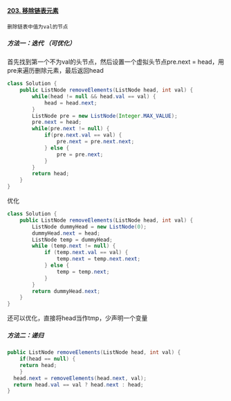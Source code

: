#### [203. 移除链表元素](https://leetcode.cn/problems/remove-linked-list-elements/)

```
删除链表中值为val的节点
```



##### 方法一：迭代 （可优化）

首先找到第一个不为val的头节点，然后设置一个虚拟头节点pre.next = head，用pre来遍历删除元素，最后返回head

```java
class Solution {
    public ListNode removeElements(ListNode head, int val) {
        while(head != null && head.val == val) {
            head = head.next;
        }
        ListNode pre = new ListNode(Integer.MAX_VALUE);
        pre.next = head;
        while(pre.next != null) {
            if(pre.next.val == val) {
                pre.next = pre.next.next;
            } else {
                pre = pre.next;
            }
        }
        return head;
    }
}
```

优化

```java
class Solution {
    public ListNode removeElements(ListNode head, int val) {
        ListNode dummyHead = new ListNode(0);
        dummyHead.next = head;
        ListNode temp = dummyHead;
        while (temp.next != null) {
            if (temp.next.val == val) {
                temp.next = temp.next.next;
            } else {
                temp = temp.next;
            }
        }
        return dummyHead.next;
    }
}
```

还可以优化，直接将head当作tmp，少声明一个变量



##### 方法二：递归

```java
public ListNode removeElements(ListNode head, int val) {
	if(head == null) {
    return head;
	}
  head.next = removeElements(head.next, val);
  return head.val == val ? head.next : head;
}
```



